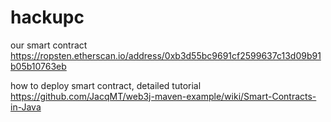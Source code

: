 # hackupc
our smart contract https://ropsten.etherscan.io/address/0xb3d55bc9691cf2599637c13d09b91b05b10763eb

how to deploy smart contract, detailed tutorial https://github.com/JacqMT/web3j-maven-example/wiki/Smart-Contracts-in-Java

